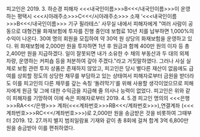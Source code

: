 피고인은 2019. 3. 하순경 피해자 <<<내국인이름>>>B<<</내국인이름>>>이 운영하는 평택시 <<<시아래주소>>>C<<</시아래주소>>> 소재 ‘<<<내국인이름>>>B<<</내국인이름>>> 기구 필라테스' 사무실 내에서 피해자에게 "여러 사람이 공동으로 대형건물 화재보험에 투자를 진행 중인데 보험료 10년 치를 납부하면 1,000%의 수익이 나온다. 30여 명의 회원을 모집하여 약 30억 원 상당의 화재보험을 운영하고 있다. 위 화재보험에 2,000만 원을 투자하면 1년 후 원금과 함께 400만 원의 이자 등 총 2,400만 원을 지급하겠다. 일이 잘못되면 내가 소유한 수 채의 부동산과 두 대의 외제 차량, 운영하는 커피숍 등을 처분하여 갚아 주겠다."라고 거짓말하였다.
그러나 사실 실제로 보험 관련 투자 상품은 존재하지 않았고, 피고인은 당시 별다른 재산이 없음에도 급여를 상회할 정도의 상당한 채무를 부담하고 있는 상태여서 피해자로부터 금원을 받더라도 이를 피고인의 다른 채무를 갚는 속칭 ‘돌려막기'를 위해 사용할 생각이었으므로 피해자에게 원금 및 그에 대한 수익금을 지급해 줄 의사나 능력이 없었다.
피고인은 위와 같이 피해자를 기망하여 이에 속은 피해자로부터 2019. 4. 5.경 피고인 명의의 <<<은행>>>RA<<</은행>>> 계좌(<<<계좌번호>>>RB<<</계좌번호>>>),연결계좌 (<<<계좌번호>>>RC<<</계좌번호>>>)로 2,000만 원을 송금받은 것을 비롯하여 그때부터 2019. 12. 27.까지 별지 범죄일람표 기재와 같이 총 8회에 걸쳐 합계 3억 6,800만 원을 송금받아 이를 편취하였다.